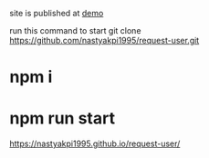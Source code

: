 site is published at [demo](https://nastyakpi1995.github.io/request-user/)


run this command to start
 git clone https://github.com/nastyakpi1995/request-user.git
# npm i
# npm run start
 https://nastyakpi1995.github.io/request-user/
